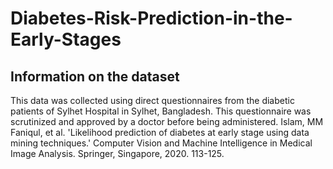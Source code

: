 # Diabetes-Risk-Prediction-in-the-Early-Stages
## Information on the dataset
This data was collected using direct questionnaires from the diabetic patients of Sylhet Hospital in Sylhet, Bangladesh.
This questionnaire was scrutinized and approved by a doctor before being administered.
Islam, MM Faniqul, et al. 'Likelihood prediction of diabetes at early stage using data mining techniques.' Computer Vision and Machine Intelligence in Medical Image Analysis. Springer, Singapore, 2020. 113-125.
